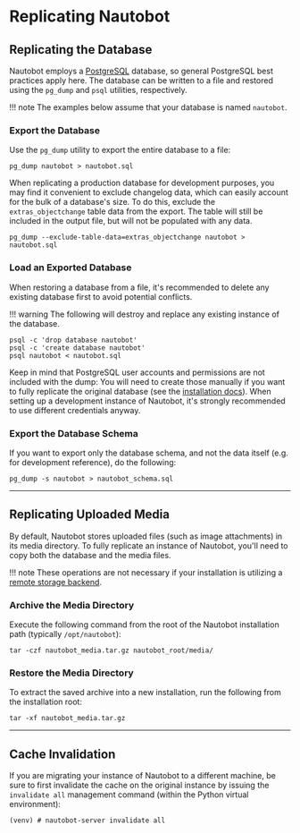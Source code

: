 # Replicating Nautobot

## Replicating the Database

Nautobot employs a [PostgreSQL](https://www.postgresql.org/) database, so general PostgreSQL best practices apply here. The database can be written to a file and restored using the `pg_dump` and `psql` utilities, respectively.

!!! note
    The examples below assume that your database is named `nautobot`.

### Export the Database

Use the `pg_dump` utility to export the entire database to a file:

```no-highlight
pg_dump nautobot > nautobot.sql
```

When replicating a production database for development purposes, you may find it convenient to exclude changelog data, which can easily account for the bulk of a database's size. To do this, exclude the `extras_objectchange` table data from the export. The table will still be included in the output file, but will not be populated with any data.

```no-highlight
pg_dump --exclude-table-data=extras_objectchange nautobot > nautobot.sql
```

### Load an Exported Database

When restoring a database from a file, it's recommended to delete any existing database first to avoid potential conflicts.

!!! warning
    The following will destroy and replace any existing instance of the database.

```no-highlight
psql -c 'drop database nautobot'
psql -c 'create database nautobot'
psql nautobot < nautobot.sql
```

Keep in mind that PostgreSQL user accounts and permissions are not included with the dump: You will need to create those manually if you want to fully replicate the original database (see the [installation docs](../installation/1-postgresql.md)). When setting up a development instance of Nautobot, it's strongly recommended to use different credentials anyway.

### Export the Database Schema

If you want to export only the database schema, and not the data itself (e.g. for development reference), do the following:

```no-highlight
pg_dump -s nautobot > nautobot_schema.sql
```

---

## Replicating Uploaded Media

By default, Nautobot stores uploaded files (such as image attachments) in its media directory. To fully replicate an instance of Nautobot, you'll need to copy both the database and the media files.

!!! note
    These operations are not necessary if your installation is utilizing a [remote storage backend](../../configuration/optional-settings/#storage_backend).

### Archive the Media Directory

Execute the following command from the root of the Nautobot installation path (typically `/opt/nautobot`):

```no-highlight
tar -czf nautobot_media.tar.gz nautobot_root/media/
```

### Restore the Media Directory

To extract the saved archive into a new installation, run the following from the installation root:

```no-highlight
tar -xf nautobot_media.tar.gz
```

---

## Cache Invalidation

If you are migrating your instance of Nautobot to a different machine, be sure to first invalidate the cache on the original instance by issuing the `invalidate all` management command (within the Python virtual environment):

```no-highlight
(venv) # nautobot-server invalidate all
```
